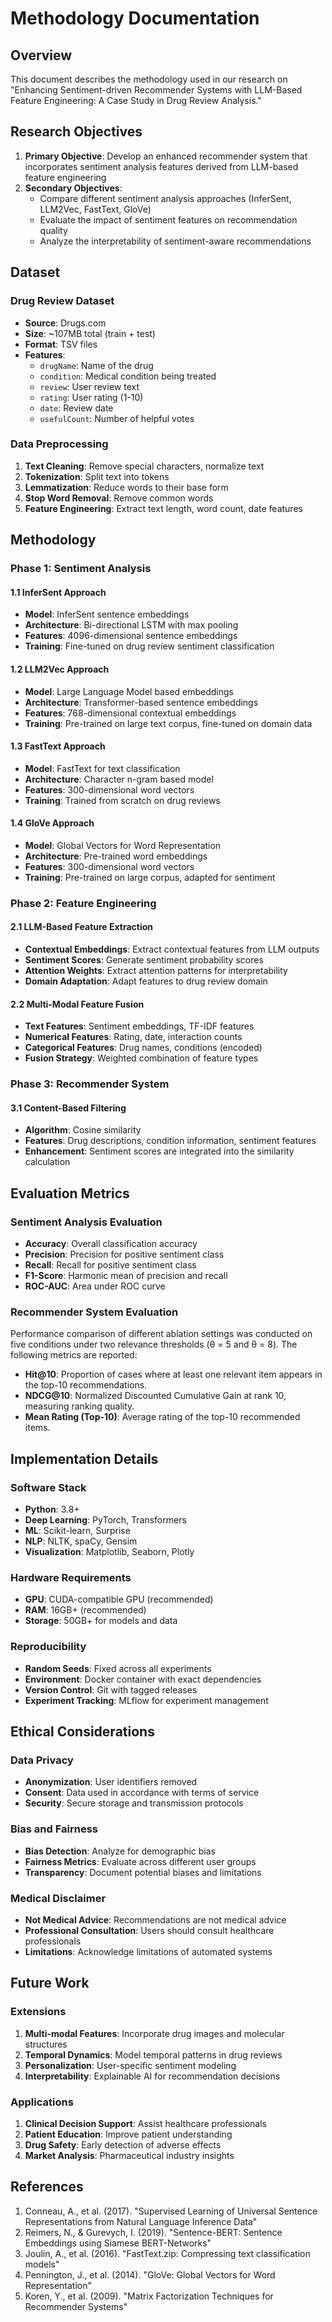 # Methodology Documentation

## Overview

This document describes the methodology used in our research on "Enhancing Sentiment-driven Recommender Systems with LLM-Based Feature Engineering: A Case Study in Drug Review Analysis."

## Research Objectives

1. **Primary Objective**: Develop an enhanced recommender system that incorporates sentiment analysis features derived from LLM-based feature engineering
2. **Secondary Objectives**:
   - Compare different sentiment analysis approaches (InferSent, LLM2Vec, FastText, GloVe)
   - Evaluate the impact of sentiment features on recommendation quality
   - Analyze the interpretability of sentiment-aware recommendations

## Dataset

### Drug Review Dataset
- **Source**: Drugs.com
- **Size**: ~107MB total (train + test)
- **Format**: TSV files
- **Features**:
  - `drugName`: Name of the drug
  - `condition`: Medical condition being treated
  - `review`: User review text
  - `rating`: User rating (1-10)
  - `date`: Review date
  - `usefulCount`: Number of helpful votes

### Data Preprocessing
1. **Text Cleaning**: Remove special characters, normalize text
2. **Tokenization**: Split text into tokens
3. **Lemmatization**: Reduce words to their base form
4. **Stop Word Removal**: Remove common words
5. **Feature Engineering**: Extract text length, word count, date features

## Methodology

### Phase 1: Sentiment Analysis

#### 1.1 InferSent Approach
- **Model**: InferSent sentence embeddings
- **Architecture**: Bi-directional LSTM with max pooling
- **Features**: 4096-dimensional sentence embeddings
- **Training**: Fine-tuned on drug review sentiment classification

#### 1.2 LLM2Vec Approach
- **Model**: Large Language Model based embeddings
- **Architecture**: Transformer-based sentence embeddings
- **Features**: 768-dimensional contextual embeddings
- **Training**: Pre-trained on large text corpus, fine-tuned on domain data

#### 1.3 FastText Approach
- **Model**: FastText for text classification
- **Architecture**: Character n-gram based model
- **Features**: 300-dimensional word vectors
- **Training**: Trained from scratch on drug reviews

#### 1.4 GloVe Approach
- **Model**: Global Vectors for Word Representation
- **Architecture**: Pre-trained word embeddings
- **Features**: 300-dimensional word vectors
- **Training**: Pre-trained on large corpus, adapted for sentiment

### Phase 2: Feature Engineering

#### 2.1 LLM-Based Feature Extraction
- **Contextual Embeddings**: Extract contextual features from LLM outputs
- **Sentiment Scores**: Generate sentiment probability scores
- **Attention Weights**: Extract attention patterns for interpretability
- **Domain Adaptation**: Adapt features to drug review domain

#### 2.2 Multi-Modal Feature Fusion
- **Text Features**: Sentiment embeddings, TF-IDF features
- **Numerical Features**: Rating, date, interaction counts
- **Categorical Features**: Drug names, conditions (encoded)
- **Fusion Strategy**: Weighted combination of feature types

### Phase 3: Recommender System

#### 3.1 Content-Based Filtering
- **Algorithm**: Cosine similarity
- **Features**: Drug descriptions, condition information, sentiment features
- **Enhancement**: Sentiment scores are integrated into the similarity calculation

## Evaluation Metrics

### Sentiment Analysis Evaluation
- **Accuracy**: Overall classification accuracy
- **Precision**: Precision for positive sentiment class
- **Recall**: Recall for positive sentiment class
- **F1-Score**: Harmonic mean of precision and recall
- **ROC-AUC**: Area under ROC curve


### Recommender System Evaluation

Performance comparison of different ablation settings was conducted on five conditions under two relevance thresholds (θ = 5 and θ = 8). The following metrics are reported:

- **Hit@10**: Proportion of cases where at least one relevant item appears in the top-10 recommendations.
- **NDCG@10**: Normalized Discounted Cumulative Gain at rank 10, measuring ranking quality.
- **Mean Rating (Top-10)**: Average rating of the top-10 recommended items.





## Implementation Details

### Software Stack
- **Python**: 3.8+
- **Deep Learning**: PyTorch, Transformers
- **ML**: Scikit-learn, Surprise
- **NLP**: NLTK, spaCy, Gensim
- **Visualization**: Matplotlib, Seaborn, Plotly

### Hardware Requirements
- **GPU**: CUDA-compatible GPU (recommended)
- **RAM**: 16GB+ (recommended)
- **Storage**: 50GB+ for models and data

### Reproducibility
- **Random Seeds**: Fixed across all experiments
- **Environment**: Docker container with exact dependencies
- **Version Control**: Git with tagged releases
- **Experiment Tracking**: MLflow for experiment management

## Ethical Considerations

### Data Privacy
- **Anonymization**: User identifiers removed
- **Consent**: Data used in accordance with terms of service
- **Security**: Secure storage and transmission protocols

### Bias and Fairness
- **Bias Detection**: Analyze for demographic bias
- **Fairness Metrics**: Evaluate across different user groups
- **Transparency**: Document potential biases and limitations

### Medical Disclaimer
- **Not Medical Advice**: Recommendations are not medical advice
- **Professional Consultation**: Users should consult healthcare professionals
- **Limitations**: Acknowledge limitations of automated systems

## Future Work

### Extensions
1. **Multi-modal Features**: Incorporate drug images and molecular structures
2. **Temporal Dynamics**: Model temporal patterns in drug reviews
3. **Personalization**: User-specific sentiment modeling
4. **Interpretability**: Explainable AI for recommendation decisions

### Applications
1. **Clinical Decision Support**: Assist healthcare professionals
2. **Patient Education**: Improve patient understanding
3. **Drug Safety**: Early detection of adverse effects
4. **Market Analysis**: Pharmaceutical industry insights

## References

1. Conneau, A., et al. (2017). "Supervised Learning of Universal Sentence Representations from Natural Language Inference Data"
2. Reimers, N., & Gurevych, I. (2019). "Sentence-BERT: Sentence Embeddings using Siamese BERT-Networks"
3. Joulin, A., et al. (2016). "FastText.zip: Compressing text classification models"
4. Pennington, J., et al. (2014). "GloVe: Global Vectors for Word Representation"
5. Koren, Y., et al. (2009). "Matrix Factorization Techniques for Recommender Systems" 